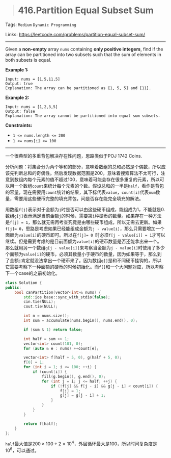 > # 416.Partition Equal Subset Sum

Tags: `Medium` `Dynamic Programming`

Links: https://leetcode.com/problems/partition-equal-subset-sum/

------

Given a **non-empty** array `nums` containing **only positive integers**, find if the array can be partitioned into two subsets such that the sum of elements in both subsets is equal.

**Example 1:**

```
Input: nums = [1,5,11,5]
Output: true
Explanation: The array can be partitioned as [1, 5, 5] and [11].
```

**Example 2:**

```
Input: nums = [1,2,3,5]
Output: false
Explanation: The array cannot be partitioned into equal sum subsets.
```

**Constraints:**

- `1 <= nums.length <= 200`
- `1 <= nums[i] <= 100`

-----

一个很典型的多重背包解决存在性问题，思路类似于POJ 1742 Coins.

分析问题：将集合分为两个等和的部分，意味着数组的总和必然是个偶数，所以应该先判断总和的奇偶性。然后发现数据范围是200，意味着搜索算法不太可行，注意到数组内每个元素的值不超过100，意味着可能会存在很多重复的元素，所以可以用一个数组`count`来统计每个元素的个数。假设总和的一半是`half`，看作是背包的容量，现在需要用`count`统计的结果，其下标代表`value`，`count[i]`代表`num`数量，需要用这些硬币完整的填充背包，问是否存在能完全填充的解法。

用数组`f[j]`表示对于金额为`j`时是否可以由这些硬币组成，能组成为1，不能就是0.数组`g[j]`表示满足当前金额`j`的时候，需要第`i`种硬币的数量。如果存在一种方法是`f[j] = 1`，那么就无需再考查究竟是由哪些硬币组成，所以无需去更新。如果`f[j]= 0`，思路是考虑如果已经能组成金额为`j - value[i]`，那么只需要增加一个面额为`value[i]`的硬币即可。所以在`f[j]= 0 `时必须`f[j - value[i]] = 1`才可以继续。但是需要考虑的是目前面额为`value[i]`的硬币数量是否还能拿出来一个。那么就用另一个数组`g[j - value[i]]`来考察当金额为`j - value[i]`时使用了多少个面额为`value[i]`的硬币，必须其数量小于硬币的数量，因为如果等于，那么到了金额`j`肯定就没法拿出一个硬币来了。因为数组`g[]`是和不同硬币挂钩的，所以它需要考察下一种面额的硬币的时候初始化。而`f[]`和一个大问题对应，所以考察下一个case的之前初始化。

```c++
class Solution {
public:
    bool canPartition(vector<int>& nums) {
    	std::ios_base::sync_with_stdio(false);
    	cin.tie(NULL);
    	cout.tie(NULL);

    	int n = nums.size();
    	int sum = accumulate(nums.begin(), nums.end(), 0);

    	if (sum & 1) return false;

    	int half = sum >> 1;
    	vector<int> count(101, 0);
    	for (auto & e : nums) ++count[e];

    	vector<int> f(half + 5, 0), g(half + 5, 0);
    	f[0] = 1;
    	for (int i = 1; i <= 100; ++i) {
    		if (count[i]) {
                fill(g.begin(), g.end(), 0);
    			for (int j = i; j <= half; ++j) {
    				if (!f[j] && f[j - i] && g[j - i] < count[i]) {
    					f[j] = 1;
    					g[j] = g[j - i] + 1;
    				}
    			}
    		}
    	}

    	return f[half];
    }
};
```

`half`最大值是$200 \times 100 \div 2 = 10^{4}$，外层循环最大是100，所以时间复杂度是$10^{6}$，可以通过。

